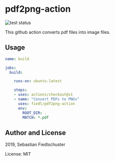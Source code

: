 # pdf2png-action
![test status](https://github.com/fiedl/pdf2png-action/workflows/Test%20Github%20Actions/badge.svg)

This github action converts pdf files into image files.

## Usage

```yaml
name: build

jobs:
  build:

    runs-on: ubuntu-latest

    steps:
    - uses: actions/checkout@v1
    - name: "Convert PDFs to PNGs"
      uses: fiedl/pdf2png-action
      env:
        ROOT_DIR: .
        MATCH: *.pdf
```

## Author and License

2019, Sebastian Fiedlschuster

License: MIT